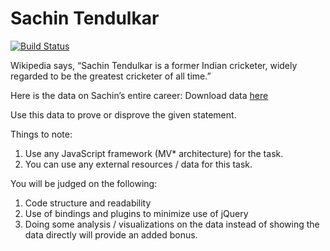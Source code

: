 
# Sachin Tendulkar
[![Build Status](https://travis-ci.org/ayush000/best_cricketer.svg?branch=master)](https://travis-ci.org/ayush000/best_cricketer)

Wikipedia says, “Sachin Tendulkar is a former Indian cricketer, widely regarded to be the greatest cricketer of all time.”

Here is the data on Sachin’s entire career: Download data [here](https://docs.google.com/spreadsheets/d/1OO7be4TdKe-2ahhJUzClEfIBvyAE0IQNFGDO1iimNuc/edit?usp=sharing)

Use this data to prove or disprove the given statement.

Things to note:

1. Use any JavaScript framework (MV* architecture) for the task.
2. You can use any external resources / data for this task.

You will be judged on the following:

1. Code structure and readability
2. Use of bindings and plugins to minimize use of jQuery
3. Doing some analysis / visualizations on the data instead of showing the data directly will provide an added bonus.